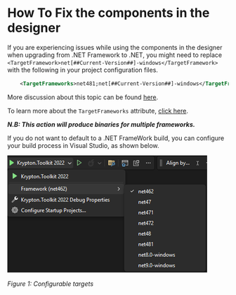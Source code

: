 # How To Fix the components in the designer

If you are experiencing issues while using the components in the designer when upgrading from .NET Framework to .NET, you might need to replace  `<TargetFramework>net[##Current-Version##]-windows</TargetFramework>` with the following in your project configuration files.

```xml
    <TargetFrameworks>net481;net[##Current-Version##]-windows</TargetFrameworks>
``` 
More discussion about this topic can be found [here](https://github.com/Krypton-Suite/Standard-Toolkit/discussions/684).

To learn more about the `TargetFrameworks` attribute, [click here](https://docs.microsoft.com/en-us/dotnet/standard/frameworks).

***N.B: This action will produce binaries for multiple frameworks.***

If you do not want to default to a .NET FrameWork build, you can configure your build process in Visual Studio, as shown below.

![](Images/ConfigurableTargets.png)

*Figure 1: Configurable targets* 
